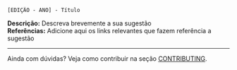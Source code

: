 ```
[EDIÇÃO - ANO] - Título
```

**Descrição:** Descreva brevemente a sua sugestão  
**Referências:** Adicione aqui os links relevantes que fazem referência a sugestão

---
Ainda com dúvidas? Veja como contribuir na seção [CONTRIBUTING](https://github.com/braziljs/conf-suggestions/blob/master/CONTRIBUTING.md).
